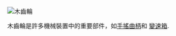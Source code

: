 ![木齒輪](item:betterwithmods:material)

木齒輪是許多機械裝置中的重要部件，如[手搖曲柄](../blocks/hand_crank.md)和 [變速箱](../blocks/wooden_gearbox.md). 